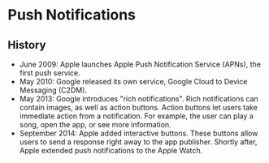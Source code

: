# Push Notifications

## History

- June 2009: Apple launches Apple Push Notification Service (APNs), the first push service.
- May 2010: Google released its own service, Google Cloud to Device Messaging (C2DM).
- May 2013: Google introduces "rich notifications". Rich notifications can contain images, as well as action buttons. Action buttons let users take immediate action from a notification. For example, the user can play a song, open the app, or see more information.
- September 2014: Apple added interactive buttons. These buttons allow users to send a response right away to the app publisher. Shortly after, Apple extended push notifications to the Apple Watch.
